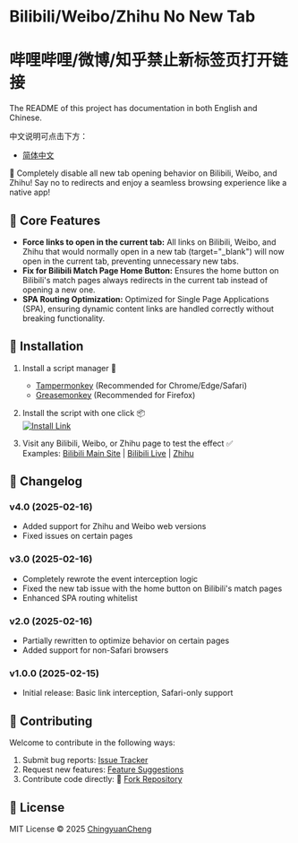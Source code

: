 # Bilibili/Weibo/Zhihu No New Tab
# 哔哩哔哩/微博/知乎禁止新标签页打开链接
The README of this project has documentation in both English and Chinese.

中文说明可点击下方：
- [简体中文](README.cn.md)


🎯 Completely disable all new tab opening behavior on Bilibili, Weibo, and Zhihu! Say no to redirects and enjoy a seamless browsing experience like a native app!

## 🚀 Core Features
- **Force links to open in the current tab:** All links on Bilibili, Weibo, and Zhihu that would normally open in a new tab (target="_blank") will now open in the current tab, preventing unnecessary new tabs.
- **Fix for Bilibili Match Page Home Button:** Ensures the home button on Bilibili's match pages always redirects in the current tab instead of opening a new one.
- **SPA Routing Optimization:** Optimized for Single Page Applications (SPA), ensuring dynamic content links are handled correctly without breaking functionality.

## 📌 Installation
1. Install a script manager 🔧
   - [Tampermonkey](https://www.tampermonkey.net/) (Recommended for Chrome/Edge/Safari)
   - [Greasemonkey](https://www.greasespot.net/) (Recommended for Firefox)

2. Install the script with one click 📦  
   [![Install Link](https://img.shields.io/badge/Install_Script-GreasyFork-green.svg)](https://greasyfork.org/zh-CN/scripts/527007)

3. Visit any Bilibili, Weibo, or Zhihu page to test the effect ✅  
   Examples: [Bilibili Main Site](https://www.bilibili.com) | [Bilibili Live](https://live.bilibili.com) | [Zhihu](https://www.zhihu.com)

## 📖 Changelog

### v4.0 (2025-02-16)
- Added support for Zhihu and Weibo web versions
- Fixed issues on certain pages

### v3.0 (2025-02-16)
- Completely rewrote the event interception logic
- Fixed the new tab issue with the home button on Bilibili's match pages
- Enhanced SPA routing whitelist

### v2.0 (2025-02-16)
- Partially rewritten to optimize behavior on certain pages
- Added support for non-Safari browsers

### v1.0.0 (2025-02-15)
- Initial release: Basic link interception, Safari-only support

## 🤝 Contributing
Welcome to contribute in the following ways:
1. Submit bug reports: [Issue Tracker](https://github.com/ChingyuanCheng/Bilibili.Weibo.Zhihu_No-New-Tab/issues)
2. Request new features: [Feature Suggestions](https://github.com/ChingyuanCheng/Bilibili.Weibo.Zhihu_No-New-Tab/issues)
3. Contribute code directly: 🚀 [Fork Repository](https://github.com/ChingyuanCheng/Bilibili.Weibo.Zhihu_No-New-Tab/fork)

## 📜 License
MIT License © 2025 [ChingyuanCheng](https://github.com/ChingyuanCheng)
